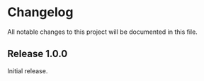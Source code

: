 # Changelog

All notable changes to this project will be documented in this file.

## Release 1.0.0

Initial release.

